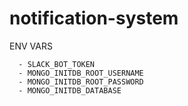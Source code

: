 # notification-system

ENV VARS

      - SLACK_BOT_TOKEN
      - MONGO_INITDB_ROOT_USERNAME
      - MONGO_INITDB_ROOT_PASSWORD
      - MONGO_INITDB_DATABASE

    